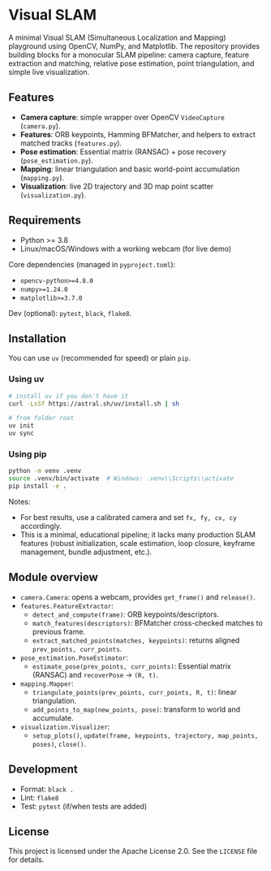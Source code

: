 # Visual SLAM

A minimal Visual SLAM (Simultaneous Localization and Mapping) playground using OpenCV, NumPy, and Matplotlib. The repository provides building blocks for a monocular SLAM pipeline: camera capture, feature extraction and matching, relative pose estimation, point triangulation, and simple live visualization.

## Features

- **Camera capture**: simple wrapper over OpenCV `VideoCapture` (`camera.py`).
- **Features**: ORB keypoints, Hamming BFMatcher, and helpers to extract matched tracks (`features.py`).
- **Pose estimation**: Essential matrix (RANSAC) + pose recovery (`pose_estimation.py`).
- **Mapping**: linear triangulation and basic world-point accumulation (`mapping.py`).
- **Visualization**: live 2D trajectory and 3D map point scatter (`visualization.py`).
<!-- 
## Project structure

```
slam-project/
  ├─ camera.py            # Camera wrapper
  ├─ features.py          # ORB features + BFMatcher utilities
  ├─ pose_estimation.py   # Essential matrix + recoverPose
  ├─ mapping.py           # Triangulation + naive map
  ├─ visualization.py     # Matplotlib live views
  ├─ main.py              # Placeholder entrypoint
  ├─ visual_slam.py       # (reserved for future pipeline orchestration)
  ├─ pyproject.toml       # Project metadata and dependencies
  ├─ uv.lock              # Lockfile (if using `uv`)
  ├─ LICENSE              # MIT
  └─ README.md            # This file 
```
-->

## Requirements

- Python >= 3.8
- Linux/macOS/Windows with a working webcam (for live demo)

Core dependencies (managed in `pyproject.toml`):

- `opencv-python>=4.8.0`
- `numpy>=1.24.0`
- `matplotlib>=3.7.0`

Dev (optional): `pytest`, `black`, `flake8`.

## Installation

You can use `uv` (recommended for speed) or plain `pip`.

### Using uv

```bash
# install uv if you don't have it
curl -LsSf https://astral.sh/uv/install.sh | sh

# from folder root
uv init
uv sync
```

### Using pip

```bash
python -m venv .venv
source .venv/bin/activate  # Windows: .venv\\Scripts\\activate
pip install -e .
```

Notes:

- For best results, use a calibrated camera and set `fx, fy, cx, cy` accordingly.
- This is a minimal, educational pipeline; it lacks many production SLAM features (robust initialization, scale estimation, loop closure, keyframe management, bundle adjustment, etc.).

## Module overview

- `camera.Camera`: opens a webcam, provides `get_frame()` and `release()`.
- `features.FeatureExtractor`:
  - `detect_and_compute(frame)`: ORB keypoints/descriptors.
  - `match_features(descriptors)`: BFMatcher cross-checked matches to previous frame.
  - `extract_matched_points(matches, keypoints)`: returns aligned `prev_points, curr_points`.
- `pose_estimation.PoseEstimator`:
  - `estimate_pose(prev_points, curr_points)`: Essential matrix (RANSAC) and `recoverPose` → `(R, t)`.
- `mapping.Mapper`:
  - `triangulate_points(prev_points, curr_points, R, t)`: linear triangulation.
  - `add_points_to_map(new_points, pose)`: transform to world and accumulate.
- `visualization.Visualizer`:
  - `setup_plots()`, `update(frame, keypoints, trajectory, map_points, poses)`, `close()`.

## Development

- Format: `black .`
- Lint: `flake8`
- Test: `pytest` (if/when tests are added)

## License

This project is licensed under the Apache License 2.0. See the `LICENSE` file for details.
